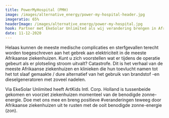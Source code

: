 ```yaml
---
title: PowerMyHospital (PMH)
image: /images/alternative_energy/power-my-hospital-header.jpg
imageratio: 65%
headerImage: /images/alternative_energy/power-my-hospital.jpg
hook: Partner met EkeSolar Unlimited als wij verandering brengen in Afrikaanse ziekenhuizen met de kracht van zonne-energie!
date: 11-12-2020
---
```


Helaas kunnen de meeste medische complicaties en sterfgevallen terecht worden toegeschreven aan het gebrek aan elektriciteit in de meeste Afrikaanse ziekenhuizen. Kunt u zich voorstellen wat er tijdens de operatie gebeurt als er plotseling stroom uitvalt? Catastrofe. Dit is het verhaal van de meeste Afrikaanse ziekenhuizen en klinieken die hun toevlucht namen tot het tot slaaf gemaakte / dure alternatief van het gebruik van brandstof -en dieselgeneratoren met zoveel nadelen.

Via EkeSolar Unlimited heeft ArtKids Intl. Corp. Holland is tussenbeide gekomen en voorziet ziekenhuizen momenteel van de benodigde zonne-energie. Doe met ons mee en breng positieve #veranderingen teweeg door Afrikaanse ziekenhuizen uit te rusten met de ooit benodigde zonne-energie (zon).
